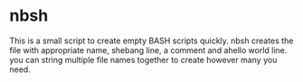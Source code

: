 # nbsh
This is a small script to create empty BASH scripts quickly. nbsh creates the file with appropriate name, shebang line, a comment and ahello world line. you can string multiple file names together to create however many you need.
